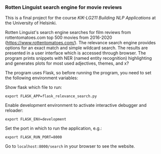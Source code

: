 ### Rotten Linguist search engine for movie reviews

This is a final project for the course _KIK-LG211 Building NLP Applications_ at the University of Helsinki.

Rotten Linguist's search engine searches for film reviews from rottentomatoes.com top 500 movies from 2016-2020 (https://www.rottentomatoes.com/).
The relevance search engine provides options for an exact match and simple wildcard search.
The results are presented in a user interface which is accessed through browser. The program prints snippets with NER (named entity recognition) highlighting and generates plots for most used adjectives, themes, and x?


The program uses Flask, so before running the program, you need to set the following environment variables:

Show flask which file to run:

```
export FLASK_APP=flask_relevance_search.py
```

Enable development environment to activate interactive debugger and reloader:

```
export FLASK_ENV=development
```

Set the port in which to run the application, e.g.:

```
export FLASK_RUN_PORT=8000
```

Go to `localhost:8000/search` in your browser to see the website.
